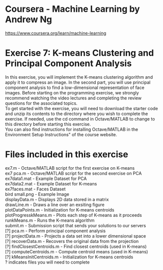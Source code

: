 # Coursera - Machine Learning by Andrew Ng
https://www.coursera.org/learn/machine-learning

# Exercise 7: K-means Clustering and Principal Component Analysis
In this exercise, you will implement the K-means clustering algorithm and
apply it to compress an image. In the second part, you will use principal
component analysis to find a low-dimensional representation of face images.
Before starting on the programming exercise, we strongly recommend watching 
the video lectures and completing the review questions for the associated
topics.
<br />
To get started with the exercise, you will need to download the starter
code and unzip its contents to the directory where you wish to complete the
exercise. If needed, use the cd command in Octave/MATLAB to change to
this directory before starting this exercise.
<br />
You can also find instructions for installing Octave/MATLAB in the 
Environment Setup Instructions" of the course website.
<br />
# Files included in this exercise
ex7.m - Octave/MATLAB script for the first exercise on K-means<br />
ex7 pca.m - Octave/MATLAB script for the second exercise on PCA<br />
ex7data1.mat - Example Dataset for PCA<br />
ex7data2.mat - Example Dataset for K-means<br />
ex7faces.mat - Faces Dataset<br />
bird small.png - Example Image<br />
displayData.m - Displays 2D data stored in a matrix<br />
drawLine.m - Draws a line over an exsiting figure<br />
plotDataPoints.m - Initialization for K-means centroids<br />
plotProgresskMeans.m - Plots each step of K-means as it proceeds<br />
runkMeans.m - Runs the K-means algorithm<br />
submit.m - Submission script that sends your solutions to our servers<br />
[?] pca.m - Perform principal component analysis<br />
[?] projectData.m - Projects a data set into a lower dimensional space<br />
[?] recoverData.m - Recovers the original data from the projection<br />
[?] findClosestCentroids.m - Find closest centroids (used in K-means)<br />
[?] computeCentroids.m - Compute centroid means (used in K-means)<br />
[?] kMeansInitCentroids.m - Initialization for K-means centroids<br />
? indicates files you will need to complete<br />
